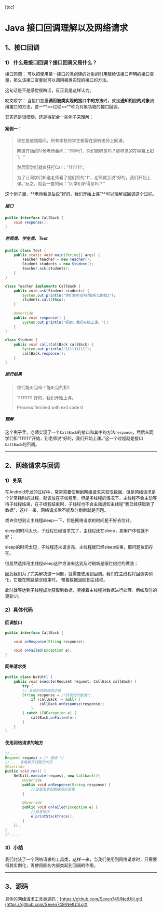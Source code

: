 [toc]

# Java 接口回调理解以及网络请求



## 1、接口回调

### 1） 什么是接口回调？接口回调又是什么？

接口回调： 可以把使用某一接口的类创建的对象的引用赋给该接口声明的接口变量，那么该接口变量就可以调用被类实现的接口的方法。 

这句话是不是感觉很晦涩，反正我是这样认为。

咬文嚼字： 当接口变量**调用被类实现的接口中的方法**时，就是**通知相应的对象**调用接口的方法，这一**==过程==**称为对象功能的接口回调。 

其实还是很模糊，还是得配合一些例子来理解：

#### 案例一：

> 现在是疫情期间，所有学校的学生都得在家听老师上网课，
>
> 网课开始的时候老师会问：”同学们，你们能听见吗？能听见的在弹幕上扣1。“
>
> 然后同学们就疯狂打Call："1111111"。
>
> 为了让同学们知道老师看了他们扣的“1”，老师就会说“好的，我们开始上课。”反之，就会一直的问：“同学们听得见吗？”

这个例子里，**老师看见后说“好的，我们开始上课”**可以理解成回调这个过程。

##### 接口

```java
public interface CallBack {
    void response();
}
```

##### 老师类、学生类、Test

```java
public class Test {
    public static void main(String[] args) {
    	Teacher teacher = new Teacher();
    	Student students = new Student();
    	teacher.ask(students);
    }
}

class Teacher implements CallBack {
    public void ask(Student students) {
        System.out.println("你们能听见吗?能听见的扣1");
        students.call(this);        
    }
    
    @override
    public void response() {
        System.out.println("好的，我们开始上课。")；
    }
}

class Student {
    public void call(CallBack callBack) {
        System.out.println("111111111");
        callBack.response();
    }
}
```

##### 运行结果

> 你们能听见吗？能听见的扣1
>
> 111111111
> 好的，我们开始上课。
>
> 
>
> Process finished with exit code 0

##### 理解

这个例子里，老师实现了一个``CallBack``的接口和其中的方法``response``，然后从同学们扣“111111”开始，到老师说“好的，我们开始上课。”这一个过程就是接口``CallBack``的回调。



----



## 2、网络请求与回调

### 1）关系

在Android开发的过程中，常常需要使用到网络请求来获取数据，但是网络请求是个非常耗时的过程，就该放在子线程里，但是多线程的情况下，主线程不会主动等待子线程结束，在子线程结束时，子线程也不会主动通知主线程“我已经获取到了数据”，这样一来，网络请求后不能及时刷新就是问题。

或许会想到让主线程sleep一下，但是网络请求的时间是不好去估计。

sleep的时间太长，子线程已经请求完了，主线程还在sleep，那用户体验就不好；

sleep的时间太短，子线程还未请求完，主线程就已经sleep结束，那问题依旧存在。

很显然选择用主线程sleep这种方法来达到及时刷新是很烂很烂的做法；

因此我们为了完美解决这一问题，就需要使用到回调。我们在主线程将回调实例化，它能在网路请求结束时， 带着数据返回到主线程。

此时就等达到子线程成功获取到数据，紧接着主线程对数据进行处理，例如及时的更新UI。

### 2）具体代码

#### 回调接口

```java
public interface CallBack {

    void onResponse(String response);

    void onFailed(Exception e);
}
```

#### 网络请求类

```java
public class NetUitl {
    public void execute(Requset request, CallBack callBack) {
        try {
        // 具体的网路请求步骤
        String response = /*获取到的数据*/
            if (callBack != null) {
                callBack.onResponse(response);
            }
        } catch (IOException e) {
            callBack.onFailed(e);
        }   
    }
}
```

#### 使用网络请求的地方

```java
//.....
Request request = /* 建造 */
//.....省略新开线程的代码
@Override
public void run() {
    NetUitl.execute(request, new Callback(){
        @Override
        public void onResponse(String response) {
            //这里是拿到数据后的逻辑
        }
        
        @Override
        public void onFailed(Exception e) {
            //异常抛出
            e.printStackTrace();
        }
    });
}
//......

```

### 3）小结

我们封装了一个网络请求的工具类，这样一来，当我们使用到网络请求时，只需要将其实例化，再使用匿名内部类起到回调的作用。



----



## 3、源码

具体的网络请求工具类源码：[https://github.com/Seven749/NetUtil.git](https://github.com/Seven749/NetUtil.git)